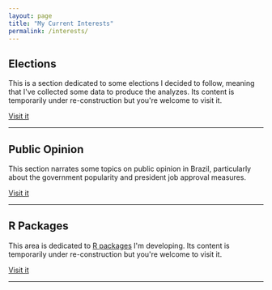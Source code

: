 ```yaml
---
layout: page
title: "My Current Interests"
permalink: /interests/
---
```


## Elections
This is a section dedicated to some elections I decided to follow, meaning that I've collected some data to produce the analyzes. Its content is temporarily under re-construction but you're welcome to visit it.

<a class="graybutton" href="/interests/elections">Visit it</a>
<br>
<hr/>

## Public Opinion
This section narrates some topics on public opinion in Brazil, particularly about the government popularity and president job approval measures.

<a class="graybutton" href="/interests/opinion">Visit it</a>
<br>
<hr/>

## R Packages
This area is dedicated to <a href="/interests/software/"> R packages</a> I'm developing. Its content is temporarily under re-construction but you're welcome to visit it.

<a class="graybutton" href="/interests/R/">Visit it</a>
<br>
<hr/>
